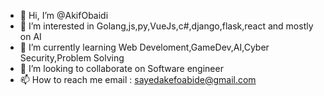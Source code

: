 - 👋 Hi, I’m @AkifObaidi
- 👀 I’m interested in Golang,js,py,VueJs,c#,django,flask,react and mostly on AI
- 🌱 I’m currently learning Web Develoment,GameDev,AI,Cyber Security,Problem Solving
- 💞️ I’m looking to collaborate on Software engineer
- 📫 How to reach me email : sayedakefoabide@gmail.com

<!---
AkifObaidi/AkifObaidi is a ✨ special ✨ repository because its `README.md` (this file) appears on your GitHub profile.
You can click the Preview link to take a look at your changes.
--->
